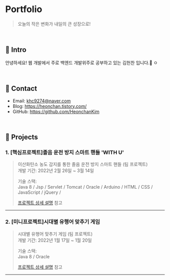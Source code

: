# Portfolio
>오늘의 작은 변화가 내일의 큰 성장으로! 

</br>

## :pushpin: Intro
안녕하세요! 웹 개발에서 주로 백엔드 개발위주로 공부하고 있는 김헌찬 입니다.🙂
ㅇ

</br>

## :pushpin: Contact
- Email: khc9274@naver.com
- Blog: https://heonchan.tistory.com/
- GitHub: https://github.com/HeonchanKim

</br>

## :pushpin: Projects
### 1. [핵심프로젝트]졸음 운전 방지 스마트 핸들 'WITH U'
>이산화탄소 농도 감지를 통한 졸음 운전 방지 스마트 핸들 (팀 프로젝트)  
>개발 기간: 2022년 2월 26일 ~ 3월 14일
>  
>기술 스택:  
>Java 8 / Jsp / Servlet / Tomcat / Oracle / Arduino / HTML / CSS / JavaScript / jQuery / 
>  
>[프로젝트 상세 설명](https://github.com/HeonchanKim/smhrd_core-project) 참고

---

### 2. [미니프로젝트]시대별 유행어 맞추기 게임
>시대별 유행어 맞추기 게임 (팀 프로젝트)  
>개발 기간: 2022년 1월 17일 ~ 1월 20일
>  
>기술 스택:  
>Java 8 / Oracle
>  
>[프로젝트 상세 설명](https://github.com/HeonchanKim/smhrd_miniProject) 참고

---
